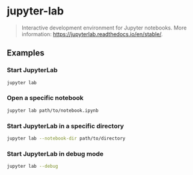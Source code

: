 # jupyter-lab

> Interactive development environment for Jupyter notebooks. More information: <https://jupyterlab.readthedocs.io/en/stable/>.

## Examples

### Start JupyterLab

```bash
jupyter lab
```

### Open a specific notebook

```bash
jupyter lab path/to/notebook.ipynb
```

### Start JupyterLab in a specific directory

```bash
jupyter lab --notebook-dir path/to/directory
```

### Start JupyterLab in debug mode

```bash
jupyter lab --debug
```

